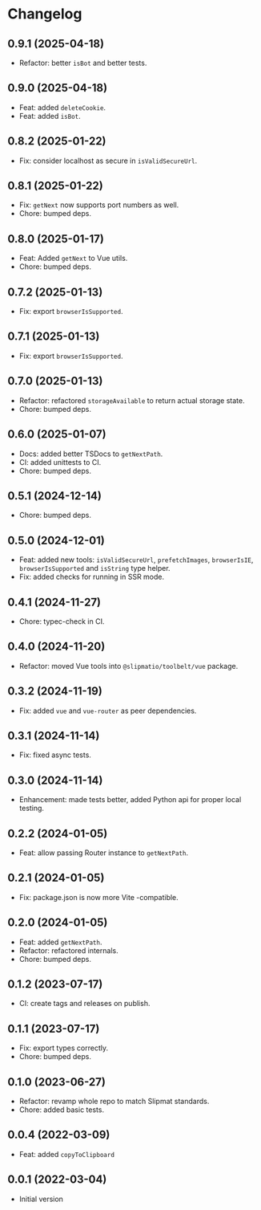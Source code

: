 # Changelog

## 0.9.1 (2025-04-18)

- Refactor: better `isBot` and better tests.

## 0.9.0 (2025-04-18)

- Feat: added `deleteCookie`.
- Feat: added `isBot`.

## 0.8.2 (2025-01-22)

- Fix: consider localhost as secure in `isValidSecureUrl`.

## 0.8.1 (2025-01-22)

- Fix: `getNext` now supports port numbers as well.
- Chore: bumped deps.

## 0.8.0 (2025-01-17)

- Feat: Added `getNext` to Vue utils.
- Chore: bumped deps.

## 0.7.2 (2025-01-13)

- Fix: export `browserIsSupported`.

## 0.7.1 (2025-01-13)

- Fix: export `browserIsSupported`.

## 0.7.0 (2025-01-13)

- Refactor: refactored `storageAvailable` to return actual storage state.
- Chore: bumped deps.

## 0.6.0 (2025-01-07)

- Docs: added better TSDocs to `getNextPath`.
- CI: added unittests to CI.
- Chore: bumped deps.

## 0.5.1 (2024-12-14)

- Chore: bumped deps.

## 0.5.0 (2024-12-01)

- Feat: added new tools: `isValidSecureUrl`, `prefetchImages`, `browserIsIE`, `browserIsSupported` and `isString` type helper.
- Fix: added checks for running in SSR mode.

## 0.4.1 (2024-11-27)

- Chore: typec-check in CI.

## 0.4.0 (2024-11-20)

- Refactor: moved Vue tools into `@slipmatio/toolbelt/vue` package.

## 0.3.2 (2024-11-19)

- Fix: added `vue` and `vue-router` as peer dependencies.

## 0.3.1 (2024-11-14)

- Fix: fixed async tests.

## 0.3.0 (2024-11-14)

- Enhancement: made tests better, added Python api for proper local testing.

## 0.2.2 (2024-01-05)

- Feat: allow passing Router instance to `getNextPath`.

## 0.2.1 (2024-01-05)

- Fix: package.json is now more Vite -compatible.

## 0.2.0 (2024-01-05)

- Feat: added `getNextPath`.
- Refactor: refactored internals.
- Chore: bumped deps.

## 0.1.2 (2023-07-17)

- CI: create tags and releases on publish.

## 0.1.1 (2023-07-17)

- Fix: export types correctly.
- Chore: bumped deps.

## 0.1.0 (2023-06-27)

- Refactor: revamp whole repo to match Slipmat standards.
- Chore: added basic tests.

## 0.0.4 (2022-03-09)

- Feat: added `copyToClipboard`

## 0.0.1 (2022-03-04)

- Initial version
